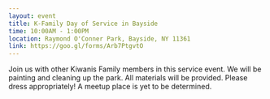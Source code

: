 ```yaml
---
layout: event
title: K-Family Day of Service in Bayside
time: 10:00AM - 1:00PM
location: Raymond O'Conner Park, Bayside, NY 11361
link: https://goo.gl/forms/Arb7PtgvtO
---
```

Join us with other Kiwanis Family members in this service event. We will be painting and cleaning up the park. All materials will be provided. Please dress appropriately! A meetup place is yet to be determined.